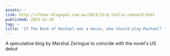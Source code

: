 ```yaml
---
assets: ~
link: http://cftmar.blogspot.com.au/2013/12/q-leslie-cannold.html
published: 2013-12-20
tag: ~
title: 'If The Book of Rachael was a movie, who should play Rachael? '
---
```

A speculative blog by Marshal Zeringue to coincide with the novel's US debut 